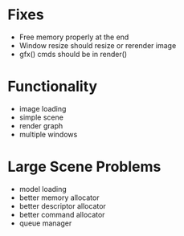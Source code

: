 # Fixes
- Free memory properly at the end
- Window resize should resize or rerender image
- gfx() cmds should be in render()

# Functionality
- image loading
- simple scene
- render graph
- multiple windows

# Large Scene Problems
- model loading
- better memory allocator
- better descriptor allocator
- better command allocator
- queue manager